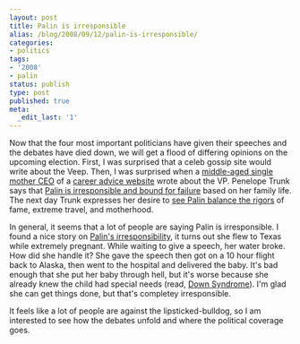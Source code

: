 ```yaml
---
layout: post
title: Palin is irresponsible
alias: /blog/2008/09/12/palin-is-irresponsible/
categories:
- politics
tags:
- '2008'
- palin
status: publish
type: post
published: true
meta:
  _edit_last: '1'
---
```

Now that the four most important politicians have given their speeches and the debates have died down, we will get a flood of differing opinions on the upcoming election. First, I was surprised that a celeb gossip site would write about the Veep. Then, I was surprised when a <a title="About Penelope Trunk" href="http://penelopetrunk.com/aboutme.html" target="_blank">middle-aged single mother CEO</a> of a <a title="brazencareerist.com" href="http://www.brazencareerist.com/" target="_self">career advice website</a> wrote about the VP. Penelope Trunk says that <a title="Palin should be a mother first" href="http://blog.penelopetrunk.com/2008/09/04/palins-children-should-take-priority-over-being-vice-president/" target="_blank">Palin is irresponsible and bound for failure</a> based on her family life. The next day Trunk expresses her desire to <a title="How will Palin fare?" href="http://blog.penelopetrunk.com/2008/09/05/i-hope-i-get-to-travel-on-sarah-palins-plane/" target="_blank">see Palin balance the rigors</a> of fame, extreme travel, and motherhood.

In general, it seems that a lot of people are saying Palin is irresponsible. I found a nice story on <a title="Alaskan Local News Coverage" href="http://www.ktuu.com/global/story.asp?s=8194634" target="_blank">Palin's irresponsibility</a>, it turns out she flew to Texas while extremely pregnant. While waiting to give a speech, her water broke. How did she handle it? She gave the speech then got on a 10 hour flight back to Alaska, then went to the hospital and delivered the baby. It's bad enough that she put her baby through hell, but it's worse because she already knew the child had special needs (read, <a title="wikipedia down syndrome" href="http://en.wikipedia.org/wiki/Down_syndrome" target="_blank">Down Syndrome</a>). I'm glad she can get things done, but that's completey irresponsible.

It feels like a lot of people are against the lipsticked-bulldog, so I am interested to see how the debates unfold and where the political coverage goes.

